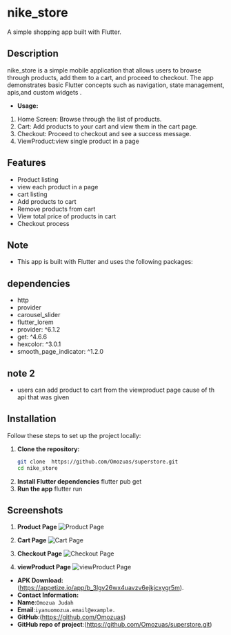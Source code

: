 # nike_store


A simple shopping app built with Flutter.

## Description

nike_store is a simple mobile application that allows users to browse through products, add them to a cart, and proceed to checkout. The app demonstrates basic Flutter concepts such as navigation, state management, apis,and custom widgets .

- **Usage:** 
1. Home Screen: Browse through the list of products.
2. Cart: Add products to your cart and view them in the cart page.
3. Checkout: Proceed to checkout and see a success message.
4. ViewProduct:view single product in a page

## Features
- Product listing
- view each product in a page
- cart listing
- Add products to cart
- Remove products from cart
- View total price of products in cart
- Checkout process
## Note
 - This app is built with Flutter and uses the following packages:
## dependencies
- http
- provider
- carousel_slider
- flutter_lorem
- provider: ^6.1.2
- get: ^4.6.6
- hexcolor: ^3.0.1
- smooth_page_indicator: ^1.2.0

## note 2
- users can add product to cart from the viewproduct page cause of th api that was given

## Installation

Follow these steps to set up the project locally:

1. **Clone the repository:**
   ```sh
   git clone  https://github.com/Omozuas/superstore.git
   cd nike_store
2. **Install Flutter dependencies**
   flutter pub get
3. **Run the app**
   flutter run


## Screenshots

1. **Product Page**
![Product Page](assets/screenshots/productPage.png)

2. **Cart Page**
![Cart Page](assets/screenshots/cartPage.png)

3. **Checkout Page**
![Checkout Page](assets/screenshots/checkoutPage.png)

3. **viewProduct Page**
![viewProduct Page](assets/screenshots/viewProductPage.png)

- **APK Download:** (https://appetize.io/app/b_3lgv26wx4uavzv6ejkjcxygr5m).
- **Contact Information:** 
- **Name**:`Omozua Judah ` 
- **Email**:`iyanuomozua.email@example.` 
- **GitHub**:(https://github.com/Omozuas)
- **GitHub repo of project**:(https://github.com/Omozuas/superstore.git) 

